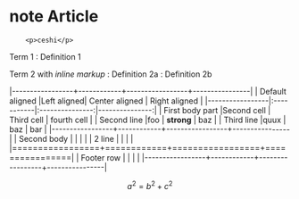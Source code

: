 ---
---
# note Article

``` {#id}
    <p>ceshi</p>
```   

Term 1
:    Definition 1

Term 2 with *inline markup*
:    Definition 2a
:    Definition 2b

|-----------------+------------+-----------------+----------------|
| Default aligned |Left aligned| Center aligned  | Right aligned  |
|-----------------|:-----------|:---------------:|---------------:|
| First body part |Second cell | Third cell      | fourth cell    |
| Second line     |foo         | **strong**      | baz            |
| Third line      |quux        | baz             | bar            |
|-----------------+------------+-----------------+----------------|
| Second body     |            |                 |                |
| 2 line          |            |                 |                |
|=================+============+=================+================|
| Footer row      |            |                 |                |
|-----------------+------------+-----------------+----------------|   

$$
a^2=b^2+c^2
$$

